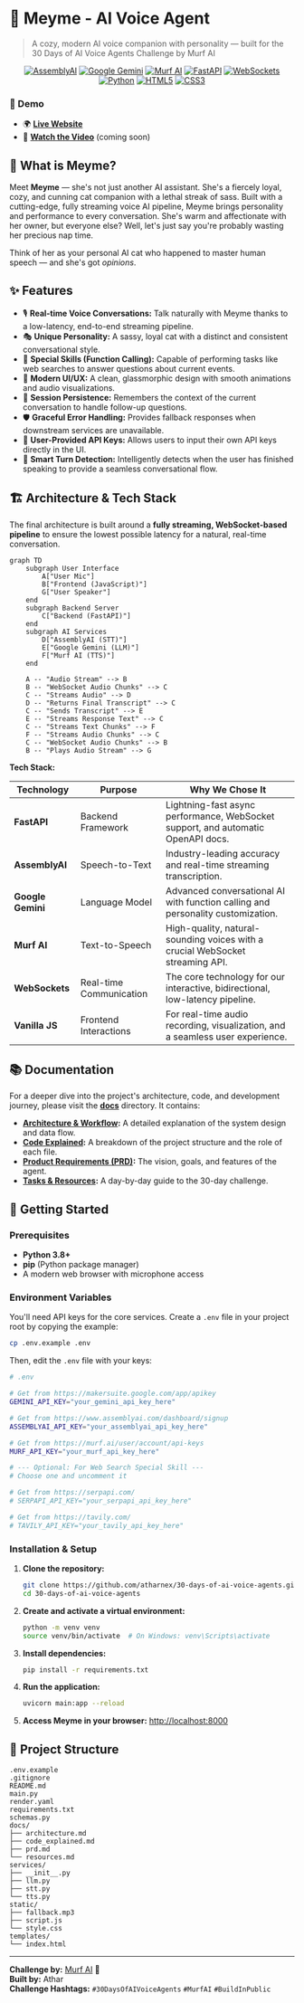 # 🌸 Meyme - AI Voice Agent

> A cozy, modern AI voice companion with personality — built for the 30 Days of AI Voice Agents Challenge by Murf AI

<p align="center">
  <a href="https://www.assemblyai.com/" target="_blank"><img src="https://img.shields.io/badge/AssemblyAI-FF6B35?style=for-the-badge&logo=assemblyai&logoColor=white" alt="AssemblyAI"></a>
  <a href="https://gemini.google.com/" target="_blank"><img src="https://img.shields.io/badge/Google%20Gemini-4285F4?style=for-the-badge&logo=googlegemini&logoColor=white" alt="Google Gemini"></a>
  <a href="https://murf.ai/" target="_blank"><img src="https://img.shields.io/badge/Murf%20AI-7B68EE?style=for-the-badge" alt="Murf AI"></a>
  <a href="https://fastapi.tiangolo.com/" target="_blank"><img src="https://img.shields.io/badge/FastAPI-009688?style=for-the-badge&logo=FastAPI&logoColor=white" alt="FastAPI"></a>
  <a href="https://en.wikipedia.org/wiki/WebSocket" target="_blank"><img src="https://img.shields.io/badge/WebSockets-000000?style=for-the-badge&logo=websockets&logoColor=white" alt="WebSockets"></a>
  <a href="https://www.python.org" target="_blank"><img src="https://img.shields.io/badge/Python-3776AB?style=for-the-badge&logo=python&logoColor=white" alt="Python"></a>
  <a href="https://developer.mozilla.org/en-US/docs/Web/HTML" target="_blank"><img src="https://img.shields.io/badge/HTML5-E34F26?style=for-the-badge&logo=html5&logoColor=white" alt="HTML5"></a>
  <a href="https://developer.mozilla.org/en-US/docs/Web/CSS" target="_blank"><img src="https://img.shields.io/badge/CSS3-1572B6?style=for-the-badge&logo=css3&logoColor=white" alt="CSS3"></a>
</p>

### 🎤 Demo

- 🌍 **[Live Website](https://meyme-the-cat.onrender.com/)**
- 🎥 **[Watch the Video](https://your-video-link.com)** (coming soon)

## 🎯 What is Meyme?

Meet **Meyme** — she's not just another AI assistant. She's a fiercely loyal, cozy, and cunning cat companion with a lethal streak of sass. Built with a cutting-edge, fully streaming voice AI pipeline, Meyme brings personality and performance to every conversation. She's warm and affectionate with her owner, but everyone else? Well, let's just say you're probably wasting her precious nap time.

Think of her as your personal AI cat who happened to master human speech — and she's got *opinions*.

## ✨ Features

- 🎙️ **Real-time Voice Conversations:** Talk naturally with Meyme thanks to a low-latency, end-to-end streaming pipeline.
- 🎭 **Unique Personality:** A sassy, loyal cat with a distinct and consistent conversational style.
- 🧩 **Special Skills (Function Calling):** Capable of performing tasks like web searches to answer questions about current events.
- 📱 **Modern UI/UX:** A clean, glassmorphic design with smooth animations and audio visualizations.
- 🔄 **Session Persistence:** Remembers the context of the current conversation to handle follow-up questions.
- 🛡️ **Graceful Error Handling:** Provides fallback responses when downstream services are unavailable.
- 🔑 **User-Provided API Keys:** Allows users to input their own API keys directly in the UI.
- 🎯 **Smart Turn Detection:** Intelligently detects when the user has finished speaking to provide a seamless conversational flow.

## 🏗️ Architecture & Tech Stack

The final architecture is built around a **fully streaming, WebSocket-based pipeline** to ensure the lowest possible latency for a natural, real-time conversation.

```mermaid
graph TD
    subgraph User Interface
        A["User Mic"]
        B["Frontend (JavaScript)"]
        G["User Speaker"]
    end
    subgraph Backend Server
        C["Backend (FastAPI)"]
    end
    subgraph AI Services
        D["AssemblyAI (STT)"]
        E["Google Gemini (LLM)"]
        F["Murf AI (TTS)"]
    end

    A -- "Audio Stream" --> B
    B -- "WebSocket Audio Chunks" --> C
    C -- "Streams Audio" --> D
    D -- "Returns Final Transcript" --> C
    C -- "Sends Transcript" --> E
    E -- "Streams Response Text" --> C
    C -- "Streams Text Chunks" --> F
    F -- "Streams Audio Chunks" --> C
    C -- "WebSocket Audio Chunks" --> B
    B -- "Plays Audio Stream" --> G
```

**Tech Stack:**

| Technology | Purpose | Why We Chose It |
|------------|---------|----------------|
| **FastAPI** | Backend Framework | Lightning-fast async performance, WebSocket support, and automatic OpenAPI docs. |
| **AssemblyAI** | Speech-to-Text | Industry-leading accuracy and real-time streaming transcription. |
| **Google Gemini** | Language Model | Advanced conversational AI with function calling and personality customization. |
| **Murf AI** | Text-to-Speech | High-quality, natural-sounding voices with a crucial WebSocket streaming API. |
| **WebSockets** | Real-time Communication| The core technology for our interactive, bidirectional, low-latency pipeline. |
| **Vanilla JS** | Frontend Interactions | For real-time audio recording, visualization, and a seamless user experience. |

## 📚 Documentation

For a deeper dive into the project's architecture, code, and development journey, please visit the **[docs](./docs/)** directory. It contains:

- **[Architecture & Workflow](./docs/architecture.md):** A detailed explanation of the system design and data flow.
- **[Code Explained](./docs/code_explained.md):** A breakdown of the project structure and the role of each file.
- **[Product Requirements (PRD)](./docs/prd.md):** The vision, goals, and features of the agent.
- **[Tasks & Resources](./docs/resources.md):** A day-by-day guide to the 30-day challenge.

## 🚀 Getting Started

### Prerequisites

- **Python 3.8+**
- **pip** (Python package manager)
- A modern web browser with microphone access

### Environment Variables

You'll need API keys for the core services. Create a `.env` file in your project root by copying the example:

```bash
cp .env.example .env
```

Then, edit the `.env` file with your keys:

```bash
# .env

# Get from https://makersuite.google.com/app/apikey
GEMINI_API_KEY="your_gemini_api_key_here"

# Get from https://www.assemblyai.com/dashboard/signup
ASSEMBLYAI_API_KEY="your_assemblyai_api_key_here"

# Get from https://murf.ai/user/account/api-keys
MURF_API_KEY="your_murf_api_key_here"

# --- Optional: For Web Search Special Skill ---
# Choose one and uncomment it

# Get from https://serpapi.com/
# SERPAPI_API_KEY="your_serpapi_api_key_here"

# Get from https://tavily.com/
# TAVILY_API_KEY="your_tavily_api_key_here"
```

### Installation & Setup

1.  **Clone the repository:**
    ```bash
    git clone https://github.com/atharnex/30-days-of-ai-voice-agents.git
    cd 30-days-of-ai-voice-agents
    ```

2.  **Create and activate a virtual environment:**
    ```bash
    python -m venv venv
    source venv/bin/activate  # On Windows: venv\Scripts\activate
    ```

3.  **Install dependencies:**
    ```bash
    pip install -r requirements.txt
    ```

4.  **Run the application:**
    ```bash
    uvicorn main:app --reload
    ```

5.  **Access Meyme in your browser:**
    [http://localhost:8000](http://localhost:8000)

## 📂 Project Structure

```
.env.example
.gitignore
README.md
main.py
render.yaml
requirements.txt
schemas.py
docs/
├── architecture.md
├── code_explained.md
├── prd.md
└── resources.md
services/
├── __init__.py
├── llm.py
├── stt.py
└── tts.py
static/
├── fallback.mp3
├── script.js
└── style.css
templates/
└── index.html
```

---

**Challenge by:** [Murf AI](https://murf.ai) 🎵  
**Built by:** Athar  
**Challenge Hashtags:** `#30DaysOfAIVoiceAgents` `#MurfAI` `#BuildInPublic`
